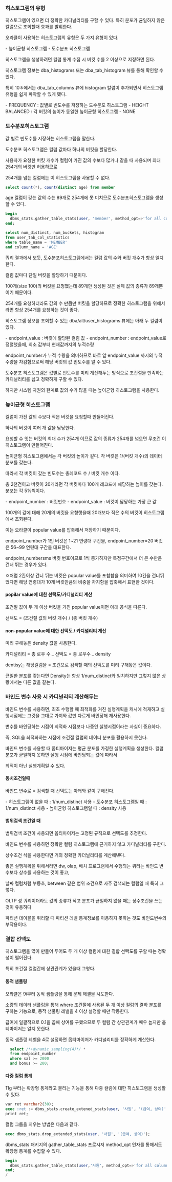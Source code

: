 ### 히스토그램의 유형

히스토그램이 있으면 더 정확한 카디널리티를 구할 수 있다. 특히 분포가 균일하지 않은 칼럼으로 조회할때 효과를 발휘한다.

오라클이 사용하는 히스토그램의 유형은 두 가지 유형이 있다.

\- 높이균형 히스토그램
\- 도수분포 히스토그램

히스토그램을 생성하려면 컬럼 통계 수집 시 버킷 수를 2 이상으로 지정하면 된다.

히스토그램 정보는 dba_histograms 또는 dba_tab_histogram 뷰를 통해 확인할 수 있다.

특히 10ㅎ에서는 dba_tab_columns 뷰에 histogram 칼럼이 추가되면서 히스토그램 유형을 쉽게 파악할 수 있게 됐다.

\- FREQUENCY : 값별로 빈도수를 저장하는 도수분포 히스토그램
\- HEIGHT BALANCED : 각 버킷의 높이가 동일한 높이균형 히스토그램
\- NONE

### 도수분포히스토그램

값 별로 빈도수를 저장하는 히스토그램을 말한다.

도수분포 히스토그램은 컬럼 값마다 하나의 버킷을 할당한다.

사용자가 요청한 버킷 개수가 컬럼이 가진 값의 수보다 많거나 같을 때 사용되며 최대 254개의 버킷만 허용하므로

254개를 넘는 컬럼에는 이 히스토그램을 사용할 수 없다.

```sql
select count(*), count(distinct age) from member
```

age 컬럼이 갖는 값의 수는 89개로 254개에 못 미치므로 도수분포히스토그램을 생성할 수 있다.

```sql
begin
  dbms_stats.gather_table_stats(user, 'member', method_opt=>'for all columns size 100');
end;

select num_distinct, num_buckets, histogram
from user_tab_col_statistics
where table_name = 'MEMBER'
and column_name = 'AGE'
```

쿼리 결과에서 보듯, 도수분포히스토그램에서는 컬럼 값의 수와 버킷 개수가 항상 일치한다.

컬럼 값마다 단일 버킷을 할당하기 때문이다.

100개(size 100)의 버킷을 요청했는데 89개만 생성된 것은 실제 값의 종류가 89개뿐이기 때문이다.

254개를 요청하더라도 값의 수 만큼만 버킷을 할당하므로 정확한 히스토그램을 위해서라면 항상 254개를 요청하는 것이 좋다.

히스토그램 정보를 조회할 수 있는 dba/all/user_histograms 뷰에는 아래 두 컬럼이 있다.

\- endpoint_value : 버킷에 할당된 컬럼 값
\- endpoint_number : endpoint_value로 정렬했을때, 최소 값부터 현재값까지의 누적수량

endpoint_number가 누적 수량을 의미하므로 바로 앞 endpoint_value 까지의 누적 수량을 차감함으로써 해당 버킷의 값 빈도수를 알 수 있다.

도수분포 히스토그램은 값별로 빈도수를 미리 계산해두는 방식으로 조건절을 만족하는 카디널리티를 쉽고 정확하게 구할 수 있다.

하지만 시스템 자원의 한계로 값의 수가 많을 때는 높이균형 히스토그램을 사용한다.

### 높이균형 히스토그램

컬럼이 가진 값의 수보다 적은 버킷을 요청할때 만들어진다.

하나의 버킷이 여러 개 값을 담당한다.

요청할 수 잇는 버킷의 최대 수가 254개 이므로 값의 종류가 254개를 넘으면 무조건 이 히스토그램이 만들어진다.

높이균형 히스토그램에서는 각 버킷의 높이가 같다. 각 버킷은 1/(버킷 개수)의 데이터 분포를 갖는다.

따라서 각 버킷이 갖는 빈도수는 총례코드 수 / 버킷 개수 이다.

총 2천건이고 버킷이 20개라면 각 버킷마다 100개 레코드에 해당하는 높이를 갖는다. 분포는 각 5%씩이다.

\- endpoint_number : 버킷번호
\- endpoint_value : 버킷이 담당하는 가장 큰 값

100개의 값에 대해 20개의 버킷을 요청햇을때 20개보다 적은 수의 버킷이 히스토그램에서 조회된다.

이는 오라클이 popular value를 압축해서 저장하기 때문이다.

endpoint_number가 1인 버킷은 1~21 연령대 구간을, endpoint_number=20 버킷은 56~99 연련대 구간을 대표한다.

endpoint_numbersms 버킷 번호이므로 1씩 증가하지만 특정구간에서 더 큰 수만큼 건너 뛰는 경우가 있다.

ㅇ처럼 2칸이상 건너 뛰는 버킷은 popular value를 포함함을 의미하여 10칸을 건너뛰었다면 해당 연령대가 10개 버킷만큼의 비중을 차지함을 압축해서 표현한 것이다.

#### popilar value에 대한 선택도/카디널리티 계산

조건절 값이 두 개 이상 버킷을 가진 popular value이면 아래 공식을 따른다.

선택도 = (조건절 값의 버킷 개수) / (총 버킷 개수)

#### non-popular value에 대한 선택도 / 카디널리티 계산

미리 구해놓은 density 값을 사용한다.

카디널리티 = 총 로우 수 _ 선택도 = 총 로우수 _ density

dentisy는 해당컬럼을 = 조건으로 검색할 때의 선택도를 미리 구해놓은 값이다.

균일한 분포를 갖는다면 Density는 항상 1/num_distinct와 일치하지만 그렇지 않은 상황에서는 다른 값을 같는다.

### 바인드 변수 사용 시 카디널리티 계산해두는

바인드 변수를 사용하면, 최초 수행할 때 최적화를 거친 실행계획을 캐시에 적재하고 실행시점에는 그것을 그대로 가져와 값만 다르게 바인딩해 재사용한다.

변수를 바인딩하는 시점이 최적화 시점보다 나중인 실행시점이라는 사실이 중요하다.

즉, SQL을 최적화하는 시점에 조건절 컬럼의 데이터 분포를 활용하지 못한다.

바인드 변수를 사용할 때 옵티마이저는 평균 분포를 가정한 실행계획을 생성한다. 컬럼분포가 균일하지 못하면 실행 시점에 바인딩되는 값에 따라서

최적이 아닌 실행계획일 수 있다.

#### 동치조건일때

바인드 변수로 = 검색할 때 선택도는 아래와 같이 구해진다.

\- 히스토그램이 없을 때 : 1/num_distinct 사용
\- 도수분포 히스토그램일 때 : 1/num_distinct 사용
\- 높이균형 히스토그램일 때 : density 사용

#### 범위검색 조건일 때

범위검색 조건이 사용되면 옵티마이저는 고정된 규칙으로 선택도를 추정한다.

바인드 변수를 사용하면 정확한 컬럼 히스토그램에 근거하지 않고 카디널리티를 구한다.

상수조건 식을 사용한다면 거의 정확한 카더닐리티를 계산해낸다.

좋은 실행계획을 위해서라면 dw, olap, 배치 프로그램에서 수행되는 쿼리는 바인드 변수보다 상수를 사용하는 것이 좋고,

날짜 컬럼처럼 부등호, between 같은 범위 조건으로 자주 검색되는 컬럼일 때 특히 그렇다.

OLTP 성 쿼리이더라도 값의 종류가 적고 분포가 균일하지 않을 때는 상수조건을 쓰는 것이 유용하다

파티션 테이블을 쿼리할 때 파티션 레벨 통계정보를 이용하지 못하는 것도 바인드변수의 부작용이다.

### 결합 선택도

히스토그램을 많이 만들어 두어도 두 개 이상 컬럼에 대한 결합 선택도를 구할 때는 정확성이 떨어진다.

특히 조건절 컬럼간에 상관관계가 있을때 그렇다.

#### 동적 샘플링

오라클은 9i부터 동적 샘플링을 통해 문제 해결을 시도한다.

소량의 데이터 샘플링을 통해 where 조건절에 사용된 두 개 이상 컬럼의 결하 분포를 구하는 기능으로, 동적 샘풀링 레밸을 4 이상 설정할 때만 작동한다.

급여에 일괄적으로 0.1을 곱해 상여를 구했으므로 두 컬럼 간 상관관계가 매우 높지만 옵티마이저는 알지 못한다.

동적 샘플링 레벨을 4로 설정하면 옵티마이저가 카디널리티를 정확하게 계산한다.

```sql
  select /*+dynamic_sampling(4)*/ *
  from endpoint_number
  where sal >= 2000
  and bonus >= 200;
```

#### 다중 컬럼 통계

11g 부터는 확장형 통계라고 불리는 기능을 통해 다중 컬럼에 대한 히스토그램을 생성할 수 있다.

```sql
var ret varchar2(30);
exec :ret := dbms_stats.create_extened_stats(user, '사원', '(급여, 상여)');
print ret;
```

컬럼 그룹을 지우는 방법은 다음과 같다.

```sql
exec dbms_stats.drop_extended_stats(user, '사원', '(급여, 상여)');
```

dbms_stats 패키지의 gather_table_stats 프로시저 method_opt 인자를 통해서도 확장형 통계를 수집할 수 있다.

```sql
begin
  dbms_stats.gather_table_stats(user,'사원', method_opt=>'for all columns size skewonly for columns(sal,bonus) size 254')
end;
/
```
